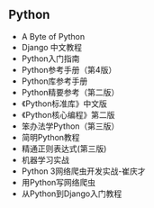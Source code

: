 ## Python

- A Byte of Python
- Django 中文教程
- Python入门指南
- Python参考手册（第4版）
- Python库参考手册
- Python精要参考（第二版）
- 《Python标准库》中文版
- 《Python核心编程》第二版
- 笨办法学Python（第三版）
- 简明Python教程
- 精通正则表达式(第三版)
- 机器学习实战
- Python 3网络爬虫开发实战-崔庆才
- 用Python写网络爬虫
- 从Python到Django入门教程
